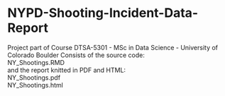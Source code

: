 # NYPD-Shooting-Incident-Data-Report
Project part of Course DTSA-5301 - MSc in Data Science - University of Colorado Boulder
Consists of the source code:  
NY_Shootings.RMD  
and the report knitted in PDF and HTML:  
NY_Shootings.pdf  
NY_Shootings.html
